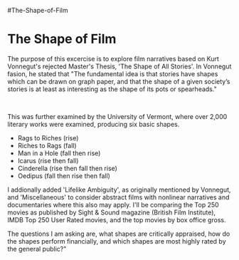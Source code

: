 #The-Shape-of-Film
<h1>The Shape of Film</h1>
<p>The purpose of this excercise is to explore film narratives based on Kurt Vonnegut's rejected Master's Thesis, 'The Shape of All Stories'. In Vonnegut fasion, he stated that "The fundamental idea is that stories have shapes which can be drawn on graph paper, and that the shape of a given society’s stories is at least as interesting as the shape of its pots or spearheads."</p>
<br>
<p>This was further examined by the University of Vermont, where over 2,000 literary works were examined, producing six basic shapes.</p>
<ul>
  <li>Rags to Riches (rise)</li>
  <li>Riches to Rags (fall)</li>
  <li>Man in a Hole (fall then rise)</li>
  <li>Icarus (rise then fall)</li>
  <li>Cinderella (rise then fall then rise)</li>
  <li>Oedipus (fall then rise then fall)</li>
 </ul>
<p>I addionally added 'Lifelike Ambiguity', as originally mentioned by Vonnegut, and 'Miscellaneous' to consider abstract films with nonlinear narratives and documentaries where this also may apply. I'll be comparing the Top 250 movies as published by Sight & Sound magazine (British Film Institute), IMDB Top 250 User Rated movies, and the top movies by box office gross.</p> 

<p>The questions I am asking are, what shapes are critically appraised, how do the shapes perform financially, and which shapes are most highly rated by the general public?"</p>


